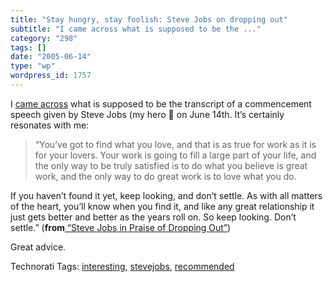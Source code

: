 ```yaml
---
title: "Stay hungry, stay foolish: Steve Jobs on dropping out"
subtitle: "I came across what is supposed to be the ..."
category: "298"
tags: []
date: "2005-06-14"
type: "wp"
wordpress_id: 1757
---
```

I [came across](http://slashdot.org/comments.pl?sid=152625&cid=12810404) what is supposed to be the transcript of a commencement speech given by Steve Jobs (my hero 🙂 on June 14th. It’s certainly resonates with me:

> “You’ve got to find what you love, and that is as true for work as it is for your lovers. Your work is going to fill a large part of your life, and the only way to be truly satisfied is to do what you believe is great work, and the only way to do great work is to love what you do. 

If you haven’t found it yet, keep looking, and don’t settle. As with all matters of the heart, you’ll know when you find it, and like any great relationship it just gets better and better as the years roll on. So keep looking. Don’t settle.” (**from**[ “Steve Jobs in Praise of Dropping Out”](http://slashdot.org/comments.pl?sid=152625&cid=12810404))

Great advice.

Technorati Tags: [interesting](http://technorati.com/tag/interesting), [stevejobs](http://technorati.com/tag/stevejobs), [recommended](http://technorati.com/tag/recommended)